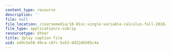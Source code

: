 ```yaml
---
content_type: resource
description: ''
file: null
file_location: /coursemedia/18-01sc-single-variable-calculus-fall-2010/e49c5e5049cac6fc5a53dd22d6505c4a_BGE3wb7H2PA.srt
file_type: application/x-subrip
resourcetype: Other
title: 3play caption file
uid: e49c5e50-49ca-c6fc-5a53-dd22d6505c4a
---
```

